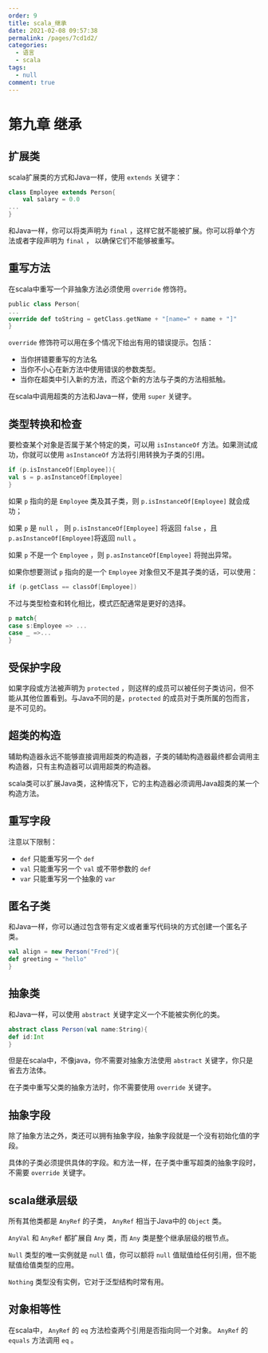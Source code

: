 ```yaml
---
order: 9
title: scala_继承
date: 2021-02-08 09:57:38
permalink: /pages/7cd1d2/
categories: 
  - 语言
  - scala
tags: 
  - null
comment: true
---
```


# 第九章 继承

## 扩展类

scala扩展类的方式和Java一样，使用 `extends` 关键字：

```scala
class Employee extends Person{
    val salary = 0.0
...
}
```

和Java一样，你可以将类声明为 `final` ，这样它就不能被扩展。你可以将单个方法或者字段声明为 `final` ， 以确保它们不能够被重写。

## 重写方法

在scala中重写一个非抽象方法必须使用 `override` 修饰符。

```scala
public class Person{
...
override def toString = getClass.getName + "[name=" + name + "]"
}
```

`override` 修饰符可以用在多个情况下给出有用的错误提示。包括：

- 当你拼错要重写的方法名
- 当你不小心在新方法中使用错误的参数类型。
- 当你在超类中引入新的方法，而这个新的方法与子类的方法相抵触。

在scala中调用超类的方法和Java一样，使用 `super` 关键字。

## 类型转换和检查

要检查某个对象是否属于某个特定的类，可以用 `isInstanceOf` 方法。如果测试成功，你就可以使用 `asInstanceOf` 方法将引用转换为子类的引用。

```scala
if (p.isInstanceOf[Employee]){
val s = p.asInstanceOf[Employee]
}
```

如果 `p` 指向的是 `Employee` 类及其子类，则 `p.isInstanceOf[Employee]` 就会成功；

如果 `p` 是 `null` ， 则 `p.isInstanceOf[Employee]` 将返回 `false` ，且 `p.asInstanceOf[Employee]`将返回 `null` 。

如果 `p` 不是一个 `Employee` ，则 `p.asInstanceOf[Employee]` 将抛出异常。

如果你想要测试 `p` 指向的是一个 `Employee` 对象但又不是其子类的话，可以使用：

```scala
if (p.getClass == classOf[Employee])
```

不过与类型检查和转化相比，模式匹配通常是更好的选择。

```scala
p match{
case s:Employee => ...
case _ =>...
}
```

## 受保护字段

如果字段或方法被声明为 `protected` ，则这样的成员可以被任何子类访问，但不能从其他位置看到。与Java不同的是，`protected` 的成员对于类所属的包而言，是不可见的。

## 超类的构造

辅助构造器永远不能够直接调用超类的构造器，子类的辅助构造器最终都会调用主构造器，只有主构造器可以调用超类的构造器。

scala类可以扩展Java类，这种情况下，它的主构造器必须调用Java超类的某一个构造方法。

## 重写字段

注意以下限制：

- `def` 只能重写另一个 `def`
- `val` 只能重写另一个 `val` 或不带参数的 `def`
- `var` 只能重写另一个抽象的 `var`

## 匿名子类

和Java一样，你可以通过包含带有定义或者重写代码块的方式创建一个匿名子类。

```scala
val align = new Person("Fred"){
def greeting = "hello"
}
```

## 抽象类

和Java一样，可以使用 `abstract` 关键字定义一个不能被实例化的类。

```scala
abstract class Person(val name:String){
def id:Int
}
```

但是在scala中，不像java，你不需要对抽象方法使用 `abstract` 关键字，你只是省去方法体。

在子类中重写父类的抽象方法时，你不需要使用 `override` 关键字。

## 抽象字段

除了抽象方法之外，类还可以拥有抽象字段，抽象字段就是一个没有初始化值的字段。

具体的子类必须提供具体的字段。和方法一样，在子类中重写超类的抽象字段时，不需要 `override` 关键字。

## scala继承层级

所有其他类都是 `AnyRef` 的子类， `AnyRef` 相当于Java中的 `Object` 类。

`AnyVal` 和 `AnyRef` 都扩展自 `Any` 类，而 `Any` 类是整个继承层级的根节点。

`Null` 类型的唯一实例就是 `null` 值，你可以额将 `null` 值赋值给任何引用，但不能赋值给值类型的应用。

`Nothing` 类型没有实例，它对于泛型结构时常有用。

## 对象相等性

在scala中， `AnyRef` 的 `eq` 方法检查两个引用是否指向同一个对象。 `AnyRef` 的 `equals` 方法调用 `eq` 。